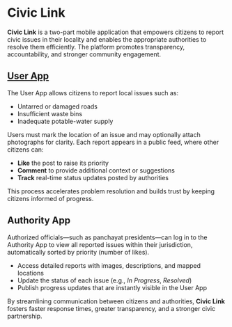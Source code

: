 <h1>Civic Link</h1>

<p>
  <strong>Civic Link</strong> is a two-part mobile application that empowers citizens to report
civic issues in their locality and enables the appropriate authorities to
resolve them efficiently. The platform promotes transparency,
accountability, and stronger community engagement.
</p>

<h2><a href="User App/">User App</a></h2>

<p>The User App allows citizens to report local issues such as:</p>

<ul>
  <li>Untarred or damaged roads</li>
  <li>Insufficient waste bins</li>
  <li>Inadequate potable-water supply</li>
</ul>

<p>
Users must mark the location of an issue and may optionally attach
photographs for clarity. Each report appears in a public feed, where
other citizens can:
</p>

<ul>
  <li><strong>Like</strong> the post to raise its priority</li>
  <li><strong>Comment</strong> to provide additional context or suggestions</li>
  <li><strong>Track</strong> real-time status updates posted by authorities</li>
</ul>

<p>
This process accelerates problem resolution and builds trust by keeping
citizens informed of progress.
</p>

<h2>Authority App</h2>

<p>
Authorized officials—such as panchayat presidents—can log in to the
Authority App to view all reported issues within their jurisdiction,
automatically sorted by priority (number of likes).
</p>

<ul>
  <li>Access detailed reports with images, descriptions, and mapped locations</li>
  <li>Update the status of each issue (e.g., <em>In Progress</em>, <em>Resolved</em>)</li>
  <li>Publish progress updates that are instantly visible in the User App</li>
</ul>

<p>
By streamlining communication between citizens and authorities,
<strong>Civic Link</strong> fosters faster response times, greater
transparency, and a stronger civic partnership.
</p>
